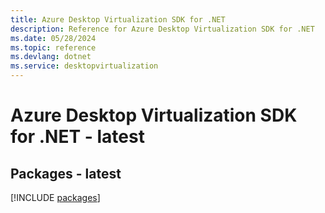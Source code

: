 ```yaml
---
title: Azure Desktop Virtualization SDK for .NET
description: Reference for Azure Desktop Virtualization SDK for .NET
ms.date: 05/28/2024
ms.topic: reference
ms.devlang: dotnet
ms.service: desktopvirtualization
---
```

# Azure Desktop Virtualization SDK for .NET - latest
## Packages - latest
[!INCLUDE [packages](desktop-virtualization-index.md)]